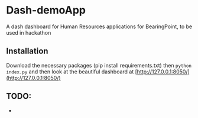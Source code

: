 # Dash-demoApp
A dash dashboard for Human Resources applications for BearingPoint, to be used in hackathon

## Installation
Download the necessary packages (pip install requirements.txt)
then `python index.py` and then look at the beautiful dashboard at [http://127.0.0.1:8050/](http://127.0.0.1:8050/)

## TODO:
- 

